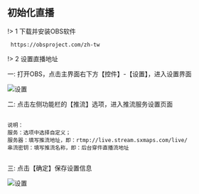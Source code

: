 ## 初始化直播

!> 1 下载并安装OBS软件 

```` text
 https://obsproject.com/zh-tw

````

!> 2 设置直播地址 

一: 打开OBS，点击主界面右下方【控件】-【设置】，进入设置界面

![设置](https://static.sxmaps.com/images/docs/obs_setting.png)

二: 点击左侧功能栏的【推流】选项，进入推流服务设置页面

```` text

说明：
服务：选项中选择自定义；
服务器：填写推流地址，即：​rtmp://live.stream.sxmaps.com/live/
串流密钥：填写推流名称，即：​后台穿件直播流地址


````

三: 点击【确定】保存设置信息

![设置](https://static.sxmaps.com/images/docs/%E7%9B%B4%E6%92%AD%E9%85%8D%E7%BD%AE.png)

